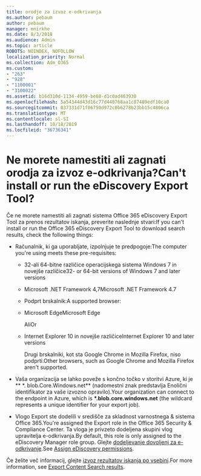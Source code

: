 ```yaml
---
title: orodje za izvoz e-odkrivanja
ms.author: pebaum
author: pebaum
manager: mnirkhe
ms.date: 8/3/2018
ms.audience: Admin
ms.topic: article
ROBOTS: NOINDEX, NOFOLLOW
localization_priority: Normal
ms.collection: Adm_O365
ms.custom:
- "263"
- "928"
- "1100001"
- "3100022"
ms.assetid: b16d310d-1134-4959-be68-d1c0ad463930
ms.openlocfilehash: 5a54344d43d16c77d440768aa1c87489edf10ca0
ms.sourcegitcommit: 037331d71f06750d972c0b6278b23bb15c4806ca
ms.translationtype: MT
ms.contentlocale: sl-SI
ms.lasthandoff: 10/18/2019
ms.locfileid: "36736341"
---
```

# <a name="cant-install-or-run-the-ediscovery-export-tool"></a><span data-ttu-id="82670-102">Ne morete namestiti ali zagnati orodja za izvoz e-odkrivanja?</span><span class="sxs-lookup"><span data-stu-id="82670-102">Can't install or run the eDiscovery Export Tool?</span></span>

<span data-ttu-id="82670-103">Če ne morete namestiti ali zagnati sistema Office 365 eDiscovery Export Tool za prenos rezultatov iskanja, preverite naslednje stvari:</span><span class="sxs-lookup"><span data-stu-id="82670-103">If you can't install or run the Office 365 eDiscovery Export Tool to download search results, check the following things:</span></span>
  
- <span data-ttu-id="82670-104">Računalnik, ki ga uporabljate, izpolnjuje te predpogoje:</span><span class="sxs-lookup"><span data-stu-id="82670-104">The computer you're using meets these pre-requisites:</span></span>

  - <span data-ttu-id="82670-105">32-ali 64-bitne različice operacijskega sistema Windows 7 in novejše različice</span><span class="sxs-lookup"><span data-stu-id="82670-105">32- or 64-bit versions of Windows 7 and later versions</span></span>

  - <span data-ttu-id="82670-106">Microsoft .NET Framework 4,7</span><span class="sxs-lookup"><span data-stu-id="82670-106">Microsoft .NET Framework 4.7</span></span>

  - <span data-ttu-id="82670-107">Podprt brskalnik:</span><span class="sxs-lookup"><span data-stu-id="82670-107">A supported browser:</span></span>

  - <span data-ttu-id="82670-108">Microsoft Edge</span><span class="sxs-lookup"><span data-stu-id="82670-108">Microsoft Edge</span></span>

    <span data-ttu-id="82670-109">Ali</span><span class="sxs-lookup"><span data-stu-id="82670-109">Or</span></span>

  - <span data-ttu-id="82670-110">Internet Explorer 10 in novejše različice</span><span class="sxs-lookup"><span data-stu-id="82670-110">Internet Explorer 10 and later versions</span></span>

    <span data-ttu-id="82670-111">Drugi brskalniki, kot sta Google Chrome in Mozilla Firefox, niso podprti.</span><span class="sxs-lookup"><span data-stu-id="82670-111">Other browsers, such as Google Chrome and Mozilla Firefox aren't supported.</span></span>

- <span data-ttu-id="82670-112">Vaša organizacija se lahko poveže s končno točko v storitvi Azure, ki je \*\* \*. blob.Core.Windows.net\*\* (nadomestni znak predstavlja Enolični identifikator za vaše izvozno opravilo).</span><span class="sxs-lookup"><span data-stu-id="82670-112">Your organization can connect to the endpoint in Azure, which is **\*.blob.core.windows.net** (the wildcard represents a unique identifier for your export job).</span></span>

- <span data-ttu-id="82670-113">Vlogo Export ste dodelili v središče za skladnost varnostnega &amp; sistema Office 365.</span><span class="sxs-lookup"><span data-stu-id="82670-113">You're assigned the Export role in the Office 365 Security &amp; Compliance Center.</span></span> <span data-ttu-id="82670-114">Ta vloga je privzeto dodeljena skupini vlog upravitelja e-odkrivanja.</span><span class="sxs-lookup"><span data-stu-id="82670-114">By default, this role is only assigned to the eDiscovery Manager role group.</span></span> <span data-ttu-id="82670-115">Glejte [dodeljevanje dovoljenj za e-odkrivanje](https://docs.microsoft.com/office365/securitycompliance/assign-ediscovery-permissions).</span><span class="sxs-lookup"><span data-stu-id="82670-115">See [Assign eDiscovery permissions](https://docs.microsoft.com/office365/securitycompliance/assign-ediscovery-permissions).</span></span>

<span data-ttu-id="82670-116">Če želite več informacij, glejte [izvoz rezultatov iskanja po vsebini](https://docs.microsoft.com/office365/securitycompliance/export-search-results).</span><span class="sxs-lookup"><span data-stu-id="82670-116">For more information, see [Export Content Search results](https://docs.microsoft.com/office365/securitycompliance/export-search-results).</span></span>
  